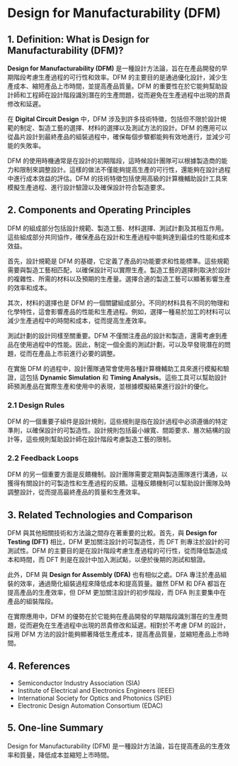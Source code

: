# Design for Manufacturability (DFM)

## 1. Definition: What is **Design for Manufacturability (DFM)**?
**Design for Manufacturability (DFM)** 是一種設計方法論，旨在在產品開發的早期階段考慮生產過程的可行性和效率。DFM 的主要目的是通過優化設計，減少生產成本、縮短產品上市時間，並提高產品質量。DFM 的重要性在於它能夠幫助設計師和工程師在設計階段識別潛在的生產問題，從而避免在生產過程中出現的昂貴修改和延遲。

在 **Digital Circuit Design** 中，DFM 涉及到許多技術特徵，包括但不限於設計規範的制定、製造工藝的選擇、材料的選擇以及測試方法的設計。DFM 的應用可以從晶片設計到最終產品的組裝過程中，確保每個步驟都能夠有效地進行，並減少可能的失敗率。

DFM 的使用時機通常是在設計的初期階段，這時候設計團隊可以根據製造商的能力和限制來調整設計。這樣的做法不僅能夠提高生產的可行性，還能夠在設計過程中進行成本效益的評估。DFM 的技術特徵包括使用高級的計算機輔助設計工具來模擬生產過程、進行設計驗證以及確保設計符合製造要求。

## 2. Components and Operating Principles
DFM 的組成部分包括設計規範、製造工藝、材料選擇、測試計劃及其相互作用。這些組成部分共同協作，確保產品在設計和生產過程中能夠達到最佳的性能和成本效益。

首先，設計規範是 DFM 的基礎，它定義了產品的功能要求和性能標準。這些規範需要與製造工藝相匹配，以確保設計可以實際生產。製造工藝的選擇則取決於設計的複雜性、所需的材料以及預期的生產量。選擇合適的製造工藝可以顯著影響生產的效率和成本。

其次，材料的選擇也是 DFM 的一個關鍵組成部分。不同的材料具有不同的物理和化學特性，這會影響產品的性能和生產過程。例如，選擇一種易於加工的材料可以減少生產過程中的時間和成本，從而提高生產效率。

測試計劃的設計同樣至關重要。DFM 不僅關注產品的設計和製造，還需考慮到產品在使用過程中的性能。因此，制定一個全面的測試計劃，可以及早發現潛在的問題，從而在產品上市前進行必要的調整。

在實施 DFM 的過程中，設計團隊通常會使用各種計算機輔助工具來進行模擬和驗證，這包括 **Dynamic Simulation** 和 **Timing Analysis**。這些工具可以幫助設計師預測產品在實際生產和使用中的表現，並根據模擬結果進行設計的優化。

### 2.1 Design Rules
DFM 的一個重要子組件是設計規則，這些規則是指在設計過程中必須遵循的特定準則，以確保設計的可製造性。設計規則包括最小線寬、間距要求、層次結構的設計等，這些規則幫助設計師在設計階段考慮製造工藝的限制。

### 2.2 Feedback Loops
DFM 的另一個重要方面是反饋機制。設計團隊需要定期與製造團隊進行溝通，以獲得有關設計的可製造性和生產過程的反饋。這種反饋機制可以幫助設計團隊及時調整設計，從而提高最終產品的質量和生產效率。

## 3. Related Technologies and Comparison
DFM 與其他相關技術和方法論之間存在著重要的比較。首先，與 **Design for Testing (DFT)** 相比，DFM 更加關注設計的可製造性，而 DFT 則專注於設計的可測試性。DFM 的主要目的是在設計階段考慮生產過程的可行性，從而降低製造成本和時間，而 DFT 則是在設計中加入測試點，以便於後期的測試和驗證。

此外，DFM 與 **Design for Assembly (DFA)** 也有相似之處。DFA 專注於產品組裝的效率，通過簡化組裝過程來降低成本和提高質量。雖然 DFM 和 DFA 都旨在提高產品的生產效率，但 DFM 更加關注設計的初步階段，而 DFA 則主要集中在產品的組裝階段。

在實際應用中，DFM 的優勢在於它能夠在產品開發的早期階段識別潛在的生產問題，從而避免在生產過程中出現的昂貴修改和延遲。相對於不考慮 DFM 的設計，採用 DFM 方法的設計能夠顯著降低生產成本，提高產品質量，並縮短產品上市時間。

## 4. References
- Semiconductor Industry Association (SIA)
- Institute of Electrical and Electronics Engineers (IEEE)
- International Society for Optics and Photonics (SPIE)
- Electronic Design Automation Consortium (EDAC)

## 5. One-line Summary
Design for Manufacturability (DFM) 是一種設計方法論，旨在提高產品的生產效率和質量，降低成本並縮短上市時間。